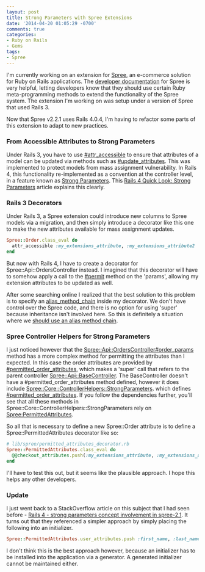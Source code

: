 ```yaml
---
layout: post
title: Strong Parameters with Spree Extensions
date: '2014-04-20 01:05:29 -0700'
comments: true
categories:
- Ruby on Rails
- Gems
tags:
- Spree
---
```

I'm currently working on an extension for [Spree], an e-commerce solution for
Ruby on Rails applications. The [developer documentation] for Spree is very
helpful, letting developers know that they should use certain Ruby
meta-programming methods to extend the functionality of the Spree system. The
extension I'm working on was setup under a version of Spree that used Rails 3.

Now that Spree v2.2.1 uses Rails 4.0.4, I'm having to refactor some parts of
this extension to adapt to new practices.

[Spree]: https://github.com/spree/spree
[developer documentation]: http://guides.spreecommerce.com/developer/
<!--more-->

### From Accessible Attributes to Strong Parameters

Under Rails 3, you have to use [#attr_accessible] to ensure that attributes of a
model can be updated via methods such as [#update_attributes]. This was
implemented to protect models from mass assignment vulnerability. In Rails 4,
this functionality re-implemented as a convention at the controller level, in a
feature known as [Strong Parameters]. This
[Rails 4 Quick Look: Strong Parameters] article explains this clearly.

[#attr_accessible]: http://apidock.com/rails/ActiveModel/MassAssignmentSecurity/ClassMethods/attr_accessible
[#update_attributes]: http://apidock.com/rails/ActiveResource/Base/update_attributes
[Strong Parameters]: http://apidock.com/rails/ActionController/StrongParameters
[Rails 4 Quick Look: Strong Parameters]: http://www.sitepoint.com/rails-4-quick-look-strong-parameters/

### Rails 3 Decorators

Under Rails 3, a Spree extension could introduce new columns to Spree models via
a migration, and then simply introduce a decorator like this one to make the new
attributes available for mass assignment updates.

``` ruby
Spree::Order.class_eval do
  attr_accessible :my_extensions_attribute, :my_extensions_attribute2
end
```

But now with Rails 4, I have to create a decorator for
Spree::Api::OrdersController instead. I imagined that this decorator will have
to somehow apply a call to the [#permit] method on the 'params', allowing my
extension attributes to be updated as well.

After some searching online I realized that the best solution to this problem is
to specify an [alias_method_chain] inside my decorator. We don't have control
over the Spree code, and there is no option for using 'super' because
inheritance isn't involved here. So this is definitely a situation where we
[should use an alias method chain].

[#permit]: http://apidock.com/rails/ActionController/Parameters/permit
[alias_method_chain]: http://apidock.com/rails/Module/alias_method_chain
[should use an alias method chain]: http://erniemiller.org/2011/02/03/when-to-use-alias_method_chain/

### Spree Controller Helpers for Strong Parameters

I just noticed however that the [Spree::Api::OrdersController#order_params]
method has a more complex method for permitting the attributes than I expected.
In this case the order attributes are provided by [#permitted_order_attributes],
which makes a 'super' call that refers to the parent controller
[Spree::Api::BaseController]. The BaseController doesn't have a
\#permitted_order_attributes method defined, however it does include
[Spree::Core::ControllerHelpers::StrongParameters]. which defines
[#permitted_order_attributes]. If you follow the dependencies further, you'll
see that all these methods in Spree::Core::ControllerHelpers::StrongParameters
rely on [Spree:PermittedAttributes].

So all that is necessary to define a new Spree::Order attribute is to define a
Spree::PermittedAttributes decorator like so:

```ruby
# lib/spree/permitted_attributes_decorator.rb
Spree::PermittedAttributes.class_eval do
  @@checkout_attributes.push(:my_extensions_attribute, :my_extensions_attribute2)
end
```

I'll have to test this out, but it seems like the plausible approach. I hope
this helps any other developers.

[Spree::Api::OrdersController#order_params]: https://github.com/spree/spree/blob/e2bd38d4/api/app/controllers/spree/api/orders_controller.rb#L93
[#permitted_order_attributes]: https://github.com/spree/spree/blob/e2bd38d4/api/app/controllers/spree/api/orders_controller.rb#L107
[Spree::Api::BaseController]: https://github.com/spree/spree/blob/e2bd38d4/api/app/controllers/spree/api/base_controller.rb
[Spree::Core::ControllerHelpers::StrongParameters]: https://github.com/spree/spree/blob/e2bd38d4/core/lib/spree/core/controller_helpers/strong_parameters.rb
[#permitted_order_attributes]: https://github.com/spree/spree/blob/e2bd38d4/core/lib/spree/core/controller_helpers/strong_parameters.rb#L28
[Spree:PermittedAttributes]: https://github.com/spree/spree/blob/e2bd38d4/core/lib/spree/permitted_attributes.rb

### Update

I just went back to a StackOverflow article on this subject that I had seen
before - [Rails 4 - strong parameters concept involvement in spree-2.1]. It
turns out that they referenced a simpler approach by simply placing the
following into an initializer.

``` ruby
Spree::PermittedAttributes.user_attributes.push :first_name, :last_name
```

I don't think this is the best approach however, because an initializer has to
be installed into the application via a generator. A generated initializer
cannot be maintained either.

[Rails 4 - strong parameters concept involvement in spree-2.1]: http://stackoverflow.com/questions/19924702/rails-4-strong-parameters-concept-involvement-in-spree-2-1
